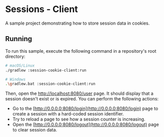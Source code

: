 # Sessions - Client
A sample project demonstrating how to store session data in cookies.

## Running
To run this sample, execute the following command in a repository's root directory:
```bash
# macOS/Linux
./gradlew :session-cookie-client:run

# Windows
.\gradlew.bat :session-cookie-client:run
```

Then, open the [http://localhost:8080/user](http://localhost:8080/user) page. It should display that a session doesn't exist or is expired. You can perform the following actions:
* Go to the [http://0.0.0.0:8080/login](http://0.0.0.0:8080/login) page to create a session with a hard-coded session identifier.
* Try to reload a page to see how a session counter is increasing.
* Open the [http://0.0.0.0:8080/logout](http://0.0.0.0:8080/logout) page to clear session data.